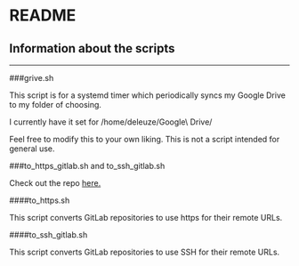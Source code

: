 # README
## Information about the scripts

------

###grive.sh

This script is for a systemd timer which periodically syncs my Google Drive to my folder of choosing.

I currently have it set for /home/deleuze/Google\ Drive/

Feel free to modify this to your own liking. This is not a script intended for general use.

###to\_https\_gitlab.sh and to\_ssh\_gitlab.sh

Check out the repo [here.](https://gist.github.com/gatlinnewhouse/f0d8a60bfc7b8fb003a522a96e80a756)

####to\_https.sh

This script converts GitLab repositories to use https for their remote URLs.

####to\_ssh\_gitlab.sh

This script converts GitLab repositories to use SSH for their remote URLs.
